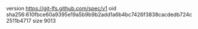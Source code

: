 version https://git-lfs.github.com/spec/v1
oid sha256:610fbce60a9395e19a5b9b9b2add1a6b4bc7426f3838cacdedb724c2511b4717
size 9013
